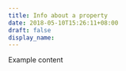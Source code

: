 ```yaml
---
title: Info about a property
date: 2018-05-10T15:26:11+08:00
draft: false
display_name:
---
```


Example content
